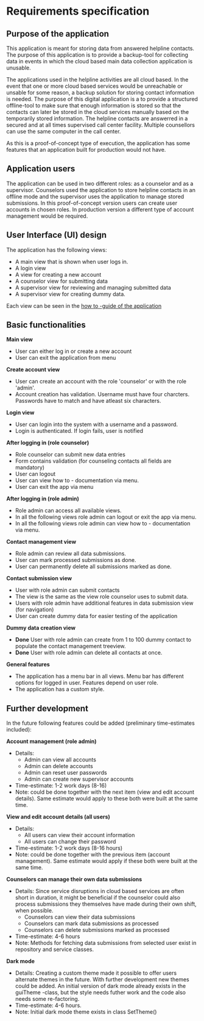 # Requirements specification

## Purpose of the application
This application is meant for storing data from answered helpline contacts. The purpose of this application is to provide a backup-tool for collecting data in events in which the cloud based main data collection application is unusable. 

The applications used in the helpline activities are all cloud based. In the event that one or more cloud based services would be unreachable or unsable for some reason, a backup solution for storing contact information is needed. The purpose of this digital application is a to provide a structured offline-tool to make sure that enough information is stored so that the contacts can later be stored in the cloud services manually based on the temporarily stored information. The helpline contacts are answerred in a secured and at all times supervised call center facility. Multiple counsellors can use the same computer in the call center. 

As this is a proof-of-concept type of execution, the application has some features that an application built for production would not have. 

## Application users
The application can be used in two different roles: as a counselor and as a supervisor. Counselors used the application to store helpline contacts in an offline mode and the supervisor uses the application to manage stored submissions. In this proof-of-concept version users can create user accounts in chosen roles. In production version a different type of account management would be required. 

## User Interface (UI) design
The application has the following views:
- A main view that is shown when user logs in. 
- A login view
- A view for creating a new account
- A counselor view for submitting data
- A supervisor view for reviewing and managing submitted data
- A supervisor view for creating dummy data. 

Each view can be seen in the [how to -guide of the application](how-to-guide.md)

## Basic functionalities

**Main view**
- User can either log in or create a new account
- User can exit the application from menu

**Create account view**
- User can create an account with the role 'counselor' or with the role 'admin'. 
- Account creation has validation. Username must have four charcters. Passwords have to match and have atleast six characters. 

**Login view**
- User can login into the system with a username and a password.
- Login is authenticated. If login fails, user is notified

**After logging in (role counselor)**
- Role counselor can submit new data entries
- Form contains validation (for counseling contacts all fields are mandatory)
- User can logout
- User can view how to - documentation via menu. 
- User can exit the app via menu

**After logging in (role admin)**
- Role admin can access all available views. 
- In all the following views role admin can logout or exit the app via menu.
- In all the following views role admin can view how to - documentation via menu. 

**Contact management view**
- Role admin can review all data submissions.
- User can mark processed submissions as done.
- User can permanently delete all submissions marked as done.

**Contact submission view**
- User with role admin can submit contacts
- The view is the same as the view role counselor uses to submit data. 
- Users with role admin have additional features in data submission view (for navigation)
- User can create dummy data for easier testing of the application

**Dummy data creation view**
- **Done** User with role admin can create from 1 to 100 dummy contact to populate the contact management treeview. 
- **Done** User with role admin can delete all contacts at once.


**General features**
- The application has a menu bar in all views. Menu bar has different options for logged in user. Features depend on user role. 
- The application has a custom style. 

## Further development
In the future following features could be added (preliminary time-estimates included):

**Account management (role admin)**
- Details:
  - Admin can view all accounts
  - Admin can delete accounts
  - Admin can reset user passwords
  - Admin can create new supervisor accounts
- Time-estimate: 1-2 work days (8-16)
- Note: could be done together with the next item (view and edit account details). Same estimate would apply to these both were built at the same time. 

**View and edit account details (all users)**
- Details:
  - All users can view their account information
  - All users can change their password
- Time-estimate: 1-2 work days (8-16 hours)
- Note: could be done together with the previous item (account management). Same estimate would apply if these both were built at the same time. 

**Counselors can manage their own data submissions**
- Details: Since service disruptions in cloud based services are often short in duration, it might be beneficial if the counselor could also process submissions they themselves have made during their own shift, when possible. 
  - Counselors can view their data submissions
  - Counselors can mark data submissions as processed
  - Counselors can delete submissions marked as processed
- Time-estimate: 4-6 hours
- Note: Methods for fetching data submissions from selected user exist in repository and service classes. 

**Dark mode**
- Details: Creating a custom theme made it possible to offer users alternate themes in the future. With further development new themes could be added. An initial version of dark mode already exists in the guiTheme -class, but the style needs futher work and the code also needs some re-factoring. 
- Time-estimate: 4-6 hours. 
- Note: Initial dark mode theme exists in class SetTheme()